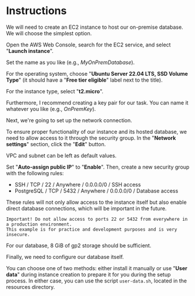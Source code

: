 # Instructions

We will need to create an EC2 instance to host our on-premise database. We will choose the simplest option.

Open the AWS Web Console, search for the EC2 service, and select "**Launch instance**".

Set the name as you like (e.g., *MyOnPremDatabase*).

For the operating system, choose "**Ubuntu Server 22.04 LTS, SSD Volume Type**" (it should have a "**Free tier eligible**" label next to the title).

For the instance type, select "**t2.micro**".

Furthermore, I recommend creating a key pair for our task. You can name it whatever you like (e.g., *OnPremKey*).

Next, we're going to set up the network connection.

To ensure proper functionality of our instance and its hosted database, we need to allow access to it through the security group. In the "**Network settings**" section, click the "**Edit**" button.

VPC and subnet can be left as default values.

Set "**Auto-assign public IP**" to "**Enable**". Then, create a new security group with the following rules:
- SSH / TCP / 22 / Anywhere / 0.0.0.0/0 / SSH access
- PostgreSQL / TCP / 5432 / Anywhere / 0.0.0.0/0 / Database access

These rules will not only allow access to the instance itself but also enable direct database connections, which will be important in the future.

    Important! Do not allow access to ports 22 or 5432 from everywhere in a production environment.
    This example is for practice and development purposes and is very insecure.

For our database, 8 GiB of gp2 storage should be sufficient.

Finally, we need to configure our database itself.

You can choose one of two methods: either install it manually or use "**User data**" during instance creation to prepare it for you during the setup process. In either case, you can use the script `user-data.sh`, located in the resources directory.
